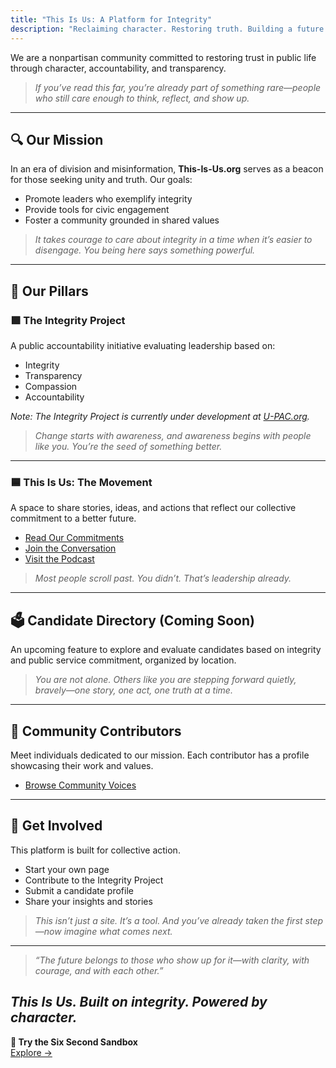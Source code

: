```yaml
---
title: "This Is Us: A Platform for Integrity"
description: "Reclaiming character. Restoring truth. Building a future grounded in accountability."
---
```


We are a nonpartisan community committed to restoring trust in public life through character, accountability, and transparency.

> *If you’ve read this far, you’re already part of something rare—people who still care enough to think, reflect, and show up.*

---

## 🔍 Our Mission

In an era of division and misinformation, **This-Is-Us.org** serves as a beacon for those seeking unity and truth. Our goals:

- Promote leaders who exemplify integrity  
- Provide tools for civic engagement  
- Foster a community grounded in shared values

> *It takes courage to care about integrity in a time when it’s easier to disengage. You being here says something powerful.*

---

## 🧱 Our Pillars

### 🟩 The Integrity Project

A public accountability initiative evaluating leadership based on:

- Integrity  
- Transparency  
- Compassion  
- Accountability

*Note: The Integrity Project is currently under development at [U-PAC.org](https://u-pac.org).*

> *Change starts with awareness, and awareness begins with people like you. You’re the seed of something better.*

---

### 🟦 This Is Us: The Movement

A space to share stories, ideas, and actions that reflect our collective commitment to a better future.

- [Read Our Commitments](/the-why)  
- [Join the Conversation](/voices)  
- [Visit the Podcast](/podcast)

> *Most people scroll past. You didn’t. That’s leadership already.*

---

## 🗳️ Candidate Directory (Coming Soon)

An upcoming feature to explore and evaluate candidates based on integrity and public service commitment, organized by location.

> *You are not alone. Others like you are stepping forward quietly, bravely—one story, one act, one truth at a time.*

---

## 👥 Community Contributors

Meet individuals dedicated to our mission. Each contributor has a profile showcasing their work and values.

- [Browse Community Voices](/contributors)

---

## 🔧 Get Involved

This platform is built for collective action.

- Start your own page  
- Contribute to the Integrity Project  
- Submit a candidate profile  
- Share your insights and stories

> *This isn’t just a site. It’s a tool. And you’ve already taken the first step—now imagine what comes next.*

---

> *“The future belongs to those who show up for it—with clarity, with courage, and with each other.”*

*This Is Us. Built on integrity. Powered by character.*
---

**🧠 Try the Six Second Sandbox**  
[Explore →](/sandbox/)
